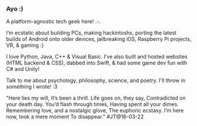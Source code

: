 ### Ayo :)

A platform-agnostic tech geek here! .-.

I’m ecstatic about building PCs, making hackintoshs, porting the latest builds of Android onto older devices, jailbreaking iOS, Raspberry Pi projects, VR, & gaming :}

I love Python, Java, C++ & Visual Basic. I’ve also built and hosted websites (HTML backend & CSS), dabbed into Swift, & had some game dev fun with C# and Unity!

Talk to me about psychology, philosophy, science, and poetry. I'll throw in something I wrote! :3

"Here lies my will,
It’s been a thrill.
Life goes on, they say,
Contradicted on your death day.
You’d flash through times,
Having spent all your dimes.
Remembering love, and a nostalgic glove,
The euphoric ecstasy.
I’m here now, took a mere moment
To disappear."
#JT@16-03-22
